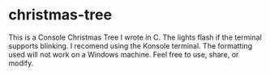 # christmas-tree
This is a Console Christmas Tree I wrote in C. The lights flash if the terminal supports blinking. I recomend using the Konsole terminal. The formatting used will not work on a Windows machine. Feel free to use, share, or modify. 
